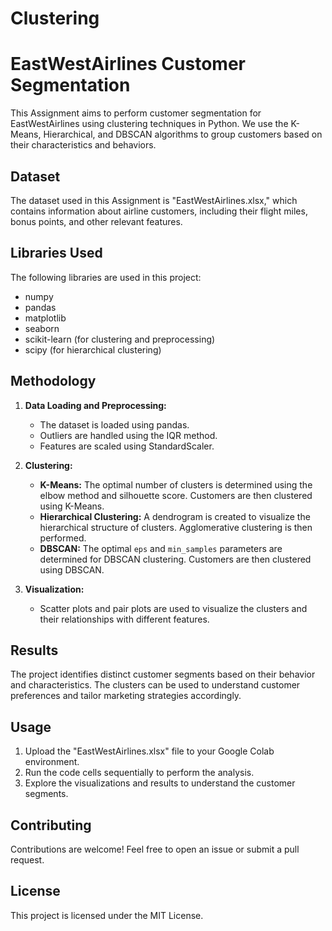 # Clustering
# EastWestAirlines Customer Segmentation

This Assignment aims to perform customer segmentation for EastWestAirlines using clustering techniques in Python. We use the K-Means, Hierarchical, and DBSCAN algorithms to group customers based on their characteristics and behaviors.

## Dataset

The dataset used in this Assignment is "EastWestAirlines.xlsx," which contains information about airline customers, including their flight miles, bonus points, and other relevant features.

## Libraries Used

The following libraries are used in this project:

- numpy
- pandas
- matplotlib
- seaborn
- scikit-learn (for clustering and preprocessing)
- scipy (for hierarchical clustering)

## Methodology

1. **Data Loading and Preprocessing:**
   - The dataset is loaded using pandas.
   - Outliers are handled using the IQR method.
   - Features are scaled using StandardScaler.

2. **Clustering:**
   - **K-Means:** The optimal number of clusters is determined using the elbow method and silhouette score. Customers are then clustered using K-Means.
   - **Hierarchical Clustering:** A dendrogram is created to visualize the hierarchical structure of clusters. Agglomerative clustering is then performed.
   - **DBSCAN:** The optimal `eps` and `min_samples` parameters are determined for DBSCAN clustering. Customers are then clustered using DBSCAN.

3. **Visualization:**
   - Scatter plots and pair plots are used to visualize the clusters and their relationships with different features.

## Results

The project identifies distinct customer segments based on their behavior and characteristics. The clusters can be used to understand customer preferences and tailor marketing strategies accordingly.

## Usage

1. Upload the "EastWestAirlines.xlsx" file to your Google Colab environment.
2. Run the code cells sequentially to perform the analysis.
3. Explore the visualizations and results to understand the customer segments.

## Contributing

Contributions are welcome! Feel free to open an issue or submit a pull request.

## License

This project is licensed under the MIT License.
